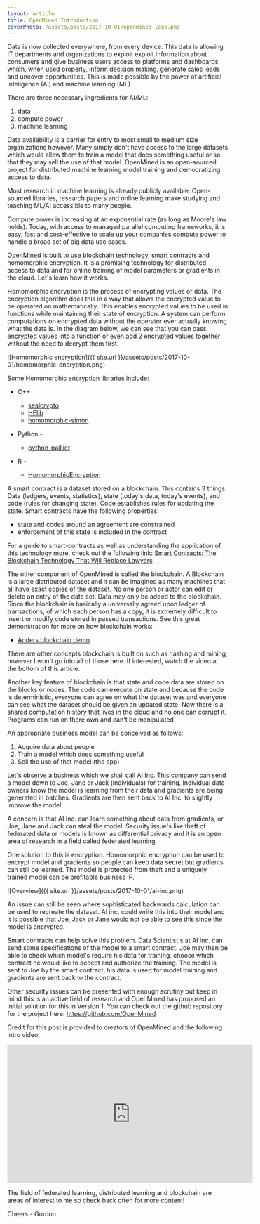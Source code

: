 ```yaml
---
layout: article
title: OpenMined Introduction
coverPhoto: /assets/posts/2017-10-01/openmined-logo.png
---
```


Data is now collected everywhere, from every device. This data is allowing IT departments and organizations to exploit exploit information about consumers and give business users access to platforms and dashboards which, when used properly, inform decision making, generate sales leads and uncover opportunities. This is made possible by the power of artificial inteligence (AI) and machine learning (ML)

There are three necessary ingredients for AI/ML:
1. data
2. compute power
3. machine learning

Data availability is a barrier for entry to most small to medium size organizations however. Many simply don't have access to the large datasets which would allow them to train a model that does something useful or so that they may sell the use of that model. OpenMined is an open-sourced project for distributed machine learning model training and democratizing access to data.

Most research in machine learning is already publicly available. Open-sourced libraries, research papers and online learning make studying and teaching ML/AI accessible to many people.

Compute power is increasing at an exponential rate (as long as Moore's law holds). Today, with access to managed parallel computing frameworks, it is easy, fast and cost-effective to scale up your companies compute power to handle a broad set of big data use cases.

OpenMined is built to use blockchain technology, smart contracts and homomorphic encryption. It is a promising technology for distributed access to data and for online training of model parameters or gradients in the cloud. Let's learn how it works.

Homomorphic encryption is the process of encrypting values or data. The encryption algorithm does this in a way that allows the encrypted value to be operated on mathematically. This enables encrypted values to be used in functions while maintaining their state of encryption. A system can perform computations on encrypted data without the operator ever actually knowing what the data is. In the diagram below, we can see that you can pass encrypted values into a function or even add 2 encrypted values together without the need to decrypt them first.

![Homomorphic encryption]({{ site.url }}/assets/posts/2017-10-01/homomorphic-encryption.png)

Some Homomorphic encryption libraries include:

- C++
    - [sealcrypto](http://sealcrypto.codeplex.com/)
    - [HElib](https://github.com/shaih/HElib)
    - [homomorphic-simon](https://github.com/tlepoint/homomorphic-simon)

- Python -
    - [python-paillier](https://github.com/n1analytics/python-paillier)

- R -
    - [HomomorphicEncryption](http://www.louisaslett.com/HomomorphicEncryption/)

A smart contract is a dataset stored on a blockchain. This contains 3 things. Data (ledgers, events, statistics), state (today's data, today's events), and code (rules for changing state). Code establishes rules for updating the state. Smart contracts have the following properties:

- state and codes around an agreement are constrained
- enforcement of this state is included in the contract

For a guide to smart-contracts as well as understanding the application of this technology more, check out the following link:
[Smart Contracts: The Blockchain Technology That Will Replace Lawyers
](https://blockgeeks.com/guides/smart-contracts/)

The other component of OpenMined is called the blockchain. A Blockchain is a large distributed dataset and it can be imagined as many machines that all have exact copies of the dataset. No one person or actor can edit or delete an entry of the data set. Data may only be added to the blockchain. Since the blockchain is basically a universally agreed upon ledger of transactions, of which each person has a copy, it is extremely difficult to insert or modify code stored in passed transactions. See this great demonstration for more on how blockchain works:

- [Anders blockchain demo](https://anders.com/blockchain/hash.html)

There are other concepts blockchain is built on such as hashing and mining, however I won't go into all of those here. If interested, watch the video at the bottom of this article.

Another key feature of blockchain is that state and code data are stored on the blocks or nodes. The code can execute on state and because the code is deterministic, everyone can agree on what the dataset was and everyone can see what the dataset should be given an updated state. Now there is a shared computation history that lives in the cloud and no one can corrupt it. Programs can run on there own and can't be manipulated

An appropriate business model can be conceived as follows:
1. Acquire data about people
2. Train a model which does something useful
3. Sell the use of that model (the app)

Let's observe a business which we shall call AI Inc. This company can send a model down to Joe, Jane or Jack (individuals) for training. Individual data owners know the model is learning from their data and gradients are being generated in batches. Gradients are then sent back to AI Inc. to slightly improve the model.

A concern is that AI Inc. can learn something about data from gradients, or Joe, Jane and Jack can steal the model. Security issue's like theft of federated data or models is known as differential privacy and it is an open area of research in a field called federated learning.

One solution to this is encryption. Homomorphic encryption can be used to encrypt model and gradients so people can keep data secret but gradients can still be learned. The model is protected from theft and a uniquely trained model can be profitable business IP.

![Overview]({{ site.url }}/assets/posts/2017-10-01/ai-inc.png)

An issue can still be seen where sophisticated backwards calculation can be used to recreate the dataset. AI inc. could write this into their model and it is possible that Joe, Jack or Jane would not be able to see this since the model is encrypted.

Smart contracts can help solve this problem. Data Scientist's at AI Inc. can send some specifications of the model to a smart contract. Joe may then be able to check which model's require his data for training, choose which contract he would like to accept and authorize the training. The model is sent to Joe by the smart contract, his data is used for model training and gradients are sent back to the contract.

Other security issues can be presented with enough scrutiny but keep in mind this is an active field of research and OpenMined has proposed an initial solution for this in Version 1. You can check out the github repository for the project here: https://github.com/OpenMined


Credit for this post is provided to creators of OpenMined and the following intro video:
<iframe width="560" height="315" src="https://www.youtube.com/embed/sXFmKquiVnk" frameborder="0" allowfullscreen></iframe>



The field of federated learning, distributed learning and blockchain are areas of interest to me so check back often for more content!

Cheers - Gordon
